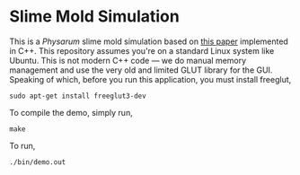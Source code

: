 # Slime Mold Simulation
This is a *Physarum* slime mold simulation based on [this paper](./slimemold_paper.pdf) implemented in C++. This repository assumes you're on a standard Linux system like Ubuntu. This is not modern C++ code &mdash; we do manual memory management and use the very old and limited GLUT library for the GUI. Speaking of which, before you run this application, you must install freeglut,

```
sudo apt-get install freeglut3-dev
```

To compile the demo, simply run,

```
make
```

To run,

```
./bin/demo.out
```